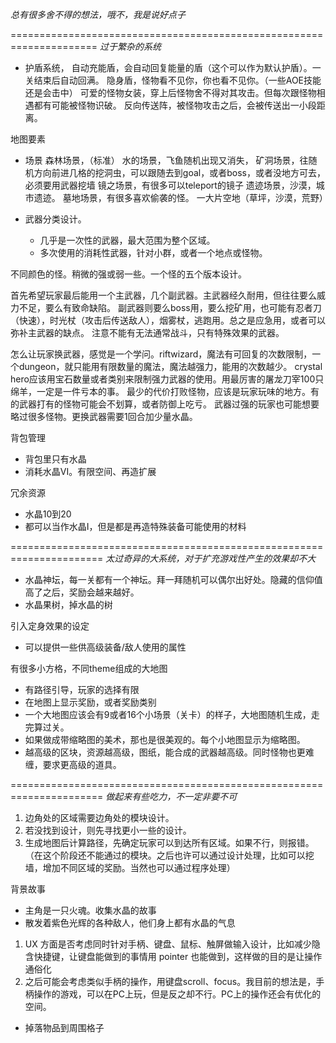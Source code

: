 
*总有很多舍不得的想法，哦不，我是说好点子*

=====================================================================
*过于繁杂的系统*

- 护盾系统，
    自动充能盾，会自动回复能量的盾（这个可以作为默认护盾）。一关结束后自动回满。
    隐身盾，怪物看不见你，你也看不见你。（一些AOE技能还是会击中）
    可爱的怪物女装，穿上后怪物舍不得对其攻击。但每次跟怪物相遇都有可能被怪物识破。
    反向传送阵，被怪物攻击之后，会被传送出一小段距离。

地图要素
- 场景
    森林场景，（标准）
    水的场景，飞鱼随机出现又消失，
    矿洞场景，往随机方向前进几格的挖洞虫，可以跟随去到goal，或者boss，或者没地方可去，必须要用武器挖墙
    镜之场景，有很多可以teleport的镜子
    遗迹场景，沙漠，城市遗迹。
    墓地场景，有很多喜欢偷袭的怪。
    一大片空地（草坪，沙漠，荒野）
  
- 武器分类设计。
    * 几乎是一次性的武器，最大范围为整个区域。
    * 多次使用的消耗性武器，针对小群，或者一个地点或怪物。

不同颜色的怪。稍微的强或弱一些。一个怪的五个版本设计。

首先希望玩家最后能用一个主武器，几个副武器。主武器经久耐用，但往往要么威力不足，要么有致命缺陷。
副武器则要么boss用，要么挖矿用，也可能有忍者刀（快速），时光杖（攻击后传送敌人），烟雾杖，逃跑用。总之是应急用，或者可以弥补主武器的缺点。
注意不能有无法通常战斗，只有特殊效果的武器。

怎么让玩家换武器，感觉是一个学问。riftwizard，魔法有可回复的次数限制，一个dungeon，就只能用有限数量的魔法，魔法越强力，能用的次数越少。
crystal hero应该用宝石数量或者类别来限制强力武器的使用。用最厉害的屠龙刀宰100只绵羊，一定是一件亏本的事。
最少的代价打败怪物，应该是玩家玩味的地方。有的武器打有的怪物可能会不划算，或者防御上吃亏。
武器过强的玩家也可能想要略过很多怪物。更换武器需要1回合加少量水晶。

背包管理
* 背包里只有水晶
* 消耗水晶VI。有限空间、再造扩展

冗余资源
* 水晶10到20
* 都可以当作水晶I，但是都是再造特殊装备可能使用的材料

======================================================================
*太过奇异的大系统，对于扩充游戏性产生的效果却不大*

* 水晶神坛，每一关都有一个神坛。拜一拜随机可以偶尔出好处。隐藏的信仰值高了之后，奖励会越来越好。
* 水晶果树，掉水晶的树

引入定身效果的设定
* 可以提供一些供高级装备/敌人使用的属性

有很多小方格，不同theme组成的大地图
* 有路径引导，玩家的选择有限
* 在地图上显示奖励，或者奖励类别
* 一个大地图应该会有9或者16个小场景（关卡）的样子，大地图随机生成，走完算过关。
* 如果做成带缩略图的美术，那也是很美观的。每个小地图显示为缩略图。
* 越高级的区块，资源越高级，图纸，能合成的武器越高级。同时怪物也更难缠，要求更高级的道具。

======================================================================
*做起来有些吃力，不一定非要不可*

  1. 边角处的区域需要边角处的模块设计。
  2. 若没找到设计，则先寻找更小一些的设计。
  3. 生成地图后计算路径，先确定玩家可以到达所有区域。如果不行，则报错。（在这个阶段还不能通过的模块。之后也许可以通过设计处理，比如可以挖墙，增加不同区域的奖励。当然也可以通过程序处理）

背景故事
- 主角是一只火魂。收集水晶的故事
- 散发着紫色光辉的各种敌人，他们身上都有水晶的气息

1. UX 方面是否考虑同时针对手柄、键盘、鼠标、触屏做输入设计，比如减少隐含快捷键，让键盘能做到的事情用 pointer 也能做到，这样做的目的是让操作通俗化
2. 之后可能会考虑类似手柄的操作，用键盘scroll、focus。我目前的想法是，手柄操作的游戏，可以在PC上玩，但是反之却不行。PC上的操作还会有优化的空间。

- 掉落物品到周围格子